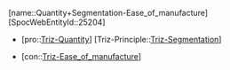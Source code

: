 ﻿---
type: TrizContradiction
aliases:
- Quantity+Segmentation-Ease_of_manufacture
license: CC BY-SA 4.0
copyright: https://github.com/SpocWeb
IsDeleted: false
IsReadOnly: false
Confidential: public
tags: 
- Triz/Contradiction
---
[name::Quantity+Segmentation-Ease_of_manufacture]
[SpocWebEntityId::25204]
+ [pro::[Triz-Quantity](tech/Triz/Parameter/Triz-Quantity.md)]
[Triz-Principle::[Triz-Segmentation](tech/Triz/Principle/Triz-Segmentation.md)]
- [con::[Triz-Ease_of_manufacture](tech/Triz/Parameter/Triz-Ease_of_manufacture.md)]

